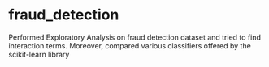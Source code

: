 # fraud_detection
Performed Exploratory Analysis on fraud detection dataset and tried to find interaction terms. Moreover, compared various classifiers offered by the scikit-learn library
